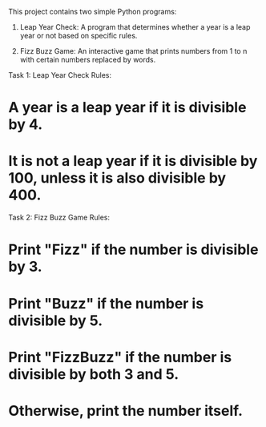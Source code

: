 This project contains two simple Python programs:

1. Leap Year Check:
   A program that determines whether a year is a leap year or not based on specific rules.

2. Fizz Buzz Game:
   An interactive game that prints numbers from 1 to n with certain numbers replaced by words.

Task 1: Leap Year Check
Rules:
# A year is a leap year if it is divisible by 4.
# It is not a leap year if it is divisible by 100, unless it is also divisible by 400.

Task 2: Fizz Buzz Game
Rules:
# Print "Fizz" if the number is divisible by 3.
# Print "Buzz" if the number is divisible by 5.
# Print "FizzBuzz" if the number is divisible by both 3 and 5.
# Otherwise, print the number itself.
